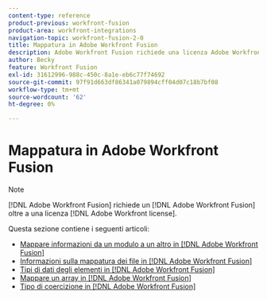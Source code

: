 ```yaml
---
content-type: reference
product-previous: workfront-fusion
product-area: workfront-integrations
navigation-topic: workfront-fusion-2-0
title: Mappatura in Adobe Workfront Fusion
description: Adobe Workfront Fusion richiede una licenza Adobe Workfront Fusion oltre a una licenza Adobe Workfront.
author: Becky
feature: Workfront Fusion
exl-id: 31612996-988c-450c-8a1e-eb6c77f74692
source-git-commit: 97f91d663df86341a079894cff04d07c18b7bf08
workflow-type: tm+mt
source-wordcount: '62'
ht-degree: 0%

---
```


# Mappatura in Adobe Workfront Fusion

>[!NOTE]
>
>[!DNL Adobe Workfront Fusion] richiede un [!DNL Adobe Workfront Fusion] oltre a una licenza [!DNL Adobe Workfront license].

Questa sezione contiene i seguenti articoli:

* [Mappare informazioni da un modulo a un altro in [!DNL Adobe Workfront Fusion]](../../workfront-fusion/mapping/map-information-between-modules.md)
* [Informazioni sulla mappatura dei file in [!DNL Adobe Workfront Fusion]](../../workfront-fusion/mapping/about-mapping-files.md)
* [Tipi di dati degli elementi in [!DNL Adobe Workfront Fusion]](../../workfront-fusion/mapping/item-data-types.md)
* [Mappare un array in [!DNL Adobe Workfront Fusion]](../../workfront-fusion/mapping/map-an-array.md)
* [Tipo di coercizione in [!DNL Adobe Workfront Fusion]](../../workfront-fusion/mapping/type-coercion.md)
